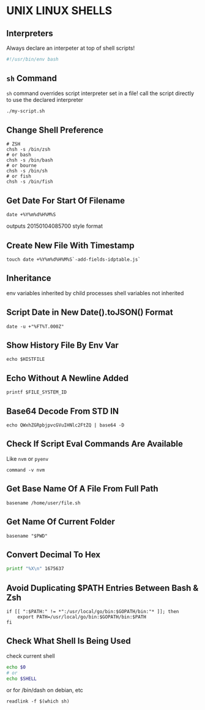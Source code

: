 # UNIX LINUX SHELLS

## Interpreters

Always declare an interpeter at top of shell scripts!

```sh
#!/usr/bin/env bash
```

## `sh` Command

`sh` command overrides script interpreter set in a file!
call the script directly to use the declared interpreter

```sh
./my-script.sh
```

## Change Shell Preference

```console
# ZSH
chsh -s /bin/zsh
# or bash
chsh -s /bin/bash
# or bourne
chsh -s /bin/sh
# or fish
chsh -s /bin/fish
```

## Get Date For Start Of Filename

```console
date +%Y%m%d%H%M%S
```

outputs 20150104085700 style format

## Create New File With Timestamp

```console
touch date +%Y%m%d%H%M%S`-add-fields-idptable.js`
```

## Inheritance

env variables inherited by child processes
shell variables not inherited

## Script Date in New Date().toJSON() Format

```console
date -u +"%FT%T.000Z"
```

## Show History File By Env Var

```console
echo $HISTFILE
```

## Echo Without A Newline Added

```console
printf $FILE_SYSTEM_ID
```

## Base64 Decode From STD IN

```console
echo QWxhZGRpbjpvcGVuIHNlc2FtZQ | base64 -D
```

## Check If Script Eval Commands Are Available

Like `nvm` or `pyenv`

```console
command -v nvm
```

## Get Base Name Of A File From Full Path

```console
basename /home/user/file.sh
```

## Get Name Of Current Folder

```console
basename "$PWD"
```

## Convert Decimal To Hex

```sh
printf "%X\n" 1675637
```

## Avoid Duplicating \$PATH Entries Between Bash & Zsh

```console
if [[ ":$PATH:" != *":/usr/local/go/bin:$GOPATH/bin:"* ]]; then
    export PATH=/usr/local/go/bin:$GOPATH/bin:$PATH
fi
```

## Check What Shell Is Being Used

check current shell

```sh
echo $0
# or
echo $SHELL
```

or for /bin/dash on debian, etc

`readlink -f $(which sh)`